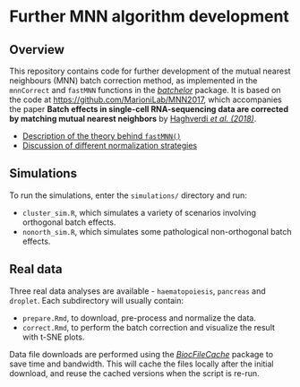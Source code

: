 # Further MNN algorithm development

## Overview

This repository contains code for further development of the mutual nearest neighbours (MNN) batch correction method, as implemented in the `mnnCorrect` and `fastMNN` functions in the [_batchelor_](https://github.com/LTLA/batchelor) package.
It is based on the code at https://github.com/MarioniLab/MNN2017, which accompanies the paper **Batch effects in single-cell RNA-sequencing data are corrected by matching mutual nearest neighbors** by [Haghverdi _et al. (2018)_](https://doi.org/10.1038/nbt.4091).

- [Description of the theory behind `fastMNN()`](https://marionilab.github.io/FurtherMNN2018/theory/description.html)
- [Discussion of different normalization strategies](https://marionilab.github.io/FurtherMNN2018/theory/normalization.html)

## Simulations

To run the simulations, enter the `simulations/` directory and run:

- `cluster_sim.R`, which simulates a variety of scenarios involving orthogonal batch effects.
- `nonorth_sim.R`, which simulates some pathological non-orthogonal batch effects.

## Real data

Three real data analyses are available - `haematopoiesis`, `pancreas` and `droplet`.
Each subdirectory will usually contain:

- `prepare.Rmd`, to download, pre-process and normalize the data.
- `correct.Rmd`, to perform the batch correction and visualize the result with t-SNE plots.

Data file downloads are performed using the [_BiocFileCache_](https://bioconductor.org/packages/BiocFileCache) package to save time and bandwidth.
This will cache the files locally after the initial download, and reuse the cached versions when the script is re-run. 
